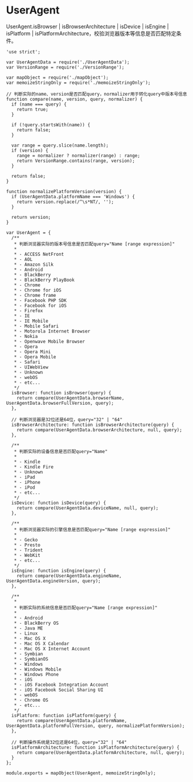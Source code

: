 # UserAgent

UserAgent.isBrowser | isBrowserArchitecture | isDevice | isEngine | isPlatform | isPlatformArchitecture，校验浏览器版本等信息是否匹配特定条件。

    'use strict';
    
    var UserAgentData = require('./UserAgentData');
    var VersionRange = require('./VersionRange');
    
    var mapObject = require('./mapObject');
    var memoizeStringOnly = require('./memoizeStringOnly');
    
    // 判断实际的name、version是否匹配query，normalizer用于转化query中版本号信息
    function compare(name, version, query, normalizer) {
      if (name === query) {
        return true;
      }
    
      if (!query.startsWith(name)) {
        return false;
      }
    
      var range = query.slice(name.length);
      if (version) {
        range = normalizer ? normalizer(range) : range;
        return VersionRange.contains(range, version);
      }
    
      return false;
    }
    
    function normalizePlatformVersion(version) {
      if (UserAgentData.platformName === 'Windows') {
        return version.replace(/^\s*NT/, '');
      }
    
      return version;
    }
    
    var UserAgent = {
      /**
       * 判断浏览器实际的版本号信息是否匹配query="Name [range expression]"
       *
       * - ACCESS NetFront
       * - AOL
       * - Amazon Silk
       * - Android
       * - BlackBerry
       * - BlackBerry PlayBook
       * - Chrome
       * - Chrome for iOS
       * - Chrome frame
       * - Facebook PHP SDK
       * - Facebook for iOS
       * - Firefox
       * - IE
       * - IE Mobile
       * - Mobile Safari
       * - Motorola Internet Browser
       * - Nokia
       * - Openwave Mobile Browser
       * - Opera
       * - Opera Mini
       * - Opera Mobile
       * - Safari
       * - UIWebView
       * - Unknown
       * - webOS
       * - etc...
       */
      isBrowser: function isBrowser(query) {
        return compare(UserAgentData.browserName, UserAgentData.browserFullVersion, query);
      },
    
      // 判断浏览器是32位还是64位，query="32" | "64"
      isBrowserArchitecture: function isBrowserArchitecture(query) {
        return compare(UserAgentData.browserArchitecture, null, query);
      },
    
      /**
       * 判断实际的设备信息是否匹配query="Name"
       *
       * - Kindle
       * - Kindle Fire
       * - Unknown
       * - iPad
       * - iPhone
       * - iPod
       * - etc...
       */
      isDevice: function isDevice(query) {
        return compare(UserAgentData.deviceName, null, query);
      },
    
      /**
       * 判断浏览器实际的引擎信息是否匹配query="Name [range expression]"
       *
       * - Gecko
       * - Presto
       * - Trident
       * - WebKit
       * - etc...
       */
      isEngine: function isEngine(query) {
        return compare(UserAgentData.engineName, UserAgentData.engineVersion, query);
      },
    
      /**
       * 
       * 判断实际的系统信息是否匹配query="Name [range expression]"
       *
       * - Android
       * - BlackBerry OS
       * - Java ME
       * - Linux
       * - Mac OS X
       * - Mac OS X Calendar
       * - Mac OS X Internet Account
       * - Symbian
       * - SymbianOS
       * - Windows
       * - Windows Mobile
       * - Windows Phone
       * - iOS
       * - iOS Facebook Integration Account
       * - iOS Facebook Social Sharing UI
       * - webOS
       * - Chrome OS
       * - etc...
       */
      isPlatform: function isPlatform(query) {
        return compare(UserAgentData.platformName, UserAgentData.platformFullVersion, query, normalizePlatformVersion);
      },
    
      // 判断操作系统是32位还是64位，query="32" | "64"
      isPlatformArchitecture: function isPlatformArchitecture(query) {
        return compare(UserAgentData.platformArchitecture, null, query);
      }
    };
    
    module.exports = mapObject(UserAgent, memoizeStringOnly);